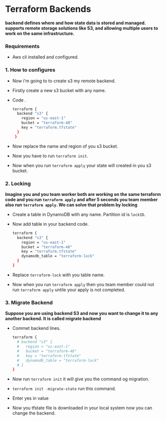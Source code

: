 # Terraform Backends

**backend defines where and how state data is stored and managed. supports remote storage solutions like S3, and allowing multiple users to work on the same infrastructure.**

### Requirements

- Aws cli installed and configured.

### 1. How to configures

- Now i'm going to to create s3 my remote backend.
- Firstly create a new s3 bucket with any name. 
- Code .

    ```bash
    terraform {
      backend "s3" {
        region = "us-east-1"
        bucket = "terraform-48"
        key = "terraform.tfstate"
      }
     } 

- Now replace the name and region of you s3 bucket.
- Now you have to run `terraform init`.
- Now when you run `terraform apply` your state will created in you s3 bucket.

### 2. Locking

**Imagine you and you team worker both are working on the same terraform code and you run `terraform apply` and after 5 seconds you team member also run `terraform apply`. We can solve that problem by locking**

- Create a table in DynamoDB with any name. Partition id is `lockID`.
- Now add table in your backend code.

    ```bash
    terraform {
      backend "s3" {
        region = "us-east-1"
        bucket = "terraform-48"
        key = "terraform.tfstate"
        dynamodb_table = "terraform-lock"
      }
    }

- Replace `terraform-lock` with you table name.

- Now when you run `terraform apply` then you team member could not run `terraform apply` untile your apply is not completed.

### 3. Migrate Backend

**Suppose you are using backend S3 and now you want to change it to any another backend. It is called migrate backend**

- Commet backend lines.

    ```bash
    terraform {
      # backend "s3" {
      #   region = "us-east-1"
      #   bucket = "terraform-48"
      #   key = "terraform.tfstate"
      #   dynamodb_table = "terraform-lock"
      # }
    }

- Now run `terraform init` it will give you the command og migration.
- `terraform init -migrate-state` run this command.
- Enter yes in value
- Now you tfstate file is downloaded in your local system now you can change the backend.